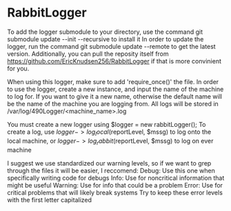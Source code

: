 # RabbitLogger
To add the logger submodule to your directory, use the command
git submodule update --init --recursive to install it
In order to update the logger, run the command
git submodule update --remote to get the latest version.
Additionally, you can pull the reposity itself from
https://github.com/EricKnudsen256/RabbitLogger
if that is more convinient for you.

When using this logger, make sure to add 'require_once()' the file.
In order to use the logger, create a new instance, and input the name of the machine to log for.
If you want to give it a new name, otherwise the default name will be the name of the machine you are logging from.
All logs will be stored in /var/log/490Logger/<machine_name>.log


You must create a new logger using $logger = new rabbitLogger();
To create a log, use $logger->log_local($reportLevel, $mssg) 
to log onto the local machine, or
$logger->log_rabbit($reportLevel, $mssg) to log on ever machine

I suggest we use standardized our warning levels, so if we want
to grep through the files it will be easier, I reccomend:
Debug: Use this one when specifically writing code for debugs
Info: Use for noncritical information that might be useful
Warning: Use for info that could be a problem
Error: Use for critical problems that will likely break systems
Try to keep these error levels with the first letter capitalized

